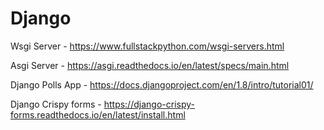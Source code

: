 # Django

Wsgi Server - https://www.fullstackpython.com/wsgi-servers.html

Asgi Server - https://asgi.readthedocs.io/en/latest/specs/main.html

Django Polls App - https://docs.djangoproject.com/en/1.8/intro/tutorial01/

Django Crispy forms - https://django-crispy-forms.readthedocs.io/en/latest/install.html
